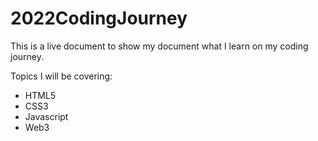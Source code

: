 # 2022CodingJourney

This is a live document to show my document what I learn on my coding journey.

Topics I will be covering:
- HTML5
- CSS3
- Javascript
- Web3
